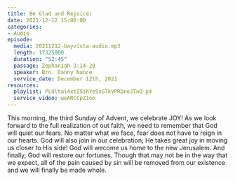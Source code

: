 ```yaml
---
title: Be Glad and Rejoice!
date: 2021-12-12 15:00:00
categories:
- Audio
episode:
  media: 20211212-bayvista-audio.mp3
  length: 17325000
  duration: "52:45"
  passage: Zephaniah 3:14-20
  speaker: Bro. Danny Nance
  service_date: December 12th, 2021
resources:
  playlist: PLdltai4xtI5ihYeSsG7kVPRDnoJTnQ-p4
  service_video: weARCCpZ1oo
---
```

This morning, the third Sunday of Advent, we celebrate JOY!  As we look forward to the full realization of out faith, we need to remember that God will quiet our fears.  No matter what we face, fear does not have to reign in our hearts.  God will also join in our celebration; He takes great joy in moving us closer to His side!  God will wecome us home to the new Jerusalem.  And finally, God will restore our fortunes.  Though that may not be in the way that we expect, all of the pain caused by sin will be removed from our existence and we will finally be made whole.